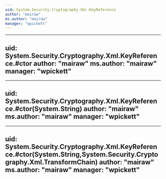 ```yaml
---
uid: System.Security.Cryptography.Xml.KeyReference
author: "mairaw"
ms.author: "mairaw"
manager: "wpickett"
---
```


---
uid: System.Security.Cryptography.Xml.KeyReference.#ctor
author: "mairaw"
ms.author: "mairaw"
manager: "wpickett"
---

---
uid: System.Security.Cryptography.Xml.KeyReference.#ctor(System.String)
author: "mairaw"
ms.author: "mairaw"
manager: "wpickett"
---

---
uid: System.Security.Cryptography.Xml.KeyReference.#ctor(System.String,System.Security.Cryptography.Xml.TransformChain)
author: "mairaw"
ms.author: "mairaw"
manager: "wpickett"
---
